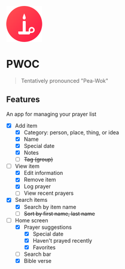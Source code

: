 ![PWOC](public/favicon.png)

# PWOC

> Tentatively pronounced "Pea-Wok"

## Features

An app for managing your prayer list

-   [x] Add item
    -   [x] Category: person, place, thing, or idea
    -   [x] Name
    -   [x] Special date
    -   [x] Notes
    -   [ ] ~~Tag (group)~~
-   [ ] View item
    -   [x] Edit information
    -   [x] Remove item
    -   [x] Log prayer
    -   [ ] View recent prayers
-   [x] Search items
    -   [x] Search by item name
    -   [ ] ~~Sort by first name, last name~~
-   [ ] Home screen
    -   [x] Prayer suggestions
        -   [x] Special date
        -   [x] Haven't prayed recently
        -   [x] Favorites
    -   [ ] Search bar
    -   [x] Bible verse
